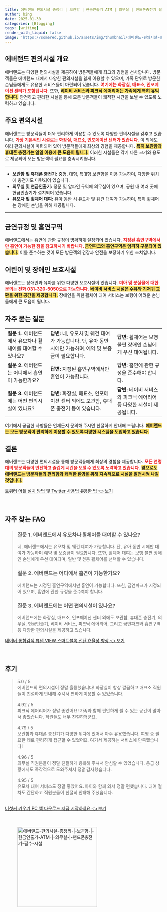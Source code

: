 ```yaml
---
title: 에버랜드 편의시설 총정리 | 보관함 | 현금인출기 ATM | 의무실 | 핸드폰충전기 필수 시설
author: bing
date: 2025-01-30
categories: [Blogging]
tags: [writing]
render_with_liquid: false
image: 'https://somered.github.io/assets/img/thumbnail/에버랜드-편의시설-총정리-|-보관함-|-현금인출기-ATM-|-의무실-|-핸드폰충전기-필수-시설.webp'
---
```



<h2 id='에버랜드_편의시설_개요'>에버랜드 편의시설 개요</h2>

<p>에버랜드는 다양한 편의시설을 제공하여 방문객들에게 최고의 경험을 선사합니다. 방문객들은 에버랜드 내에서 다양한 편의시설을 쉽게 이용할 수 있으며, 가족 단위로 방문한 손님들에게도 유용한 서비스들이 마련되어 있습니다. <b><span style="color: #ee2323;">여기에는 화장실, 매표소, 인포메이션 센터가 포함됩니다.</span></b> 또한, <b><span style="background-color: #ffe066;">베이비 서비스와 피크닉 에어리어는 가족에게 특히 유익합니다.</span></b> 안전하고 편리한 시설을 통해 모든 방문객들이 쾌적한 시간을 보낼 수 있도록 노력하고 있습니다.</p>

<h2 id='주요_편의시설'>주요 편의시설</h2>

<p>에버랜드는 방문객들이 더욱 편리하게 이용할 수 있도록 다양한 편의시설을 갖추고 있습니다. <b><span style="color: #ee2323;">가장 기본적인 시설로는 화장실, 매표소, 인포메이션 센터가 있습니다.</span></b> 이 외에도 여러 편의시설이 마련되어 있어 방문객들에게 최상의 경험을 제공합니다. <b><span style="background-color: #ffe066;">특히 보관함과 휴대폰 충전기는 일일 이용에 큰 도움이 됩니다.</span></b> 이러한 시설들은 각기 다른 크기와 용도로 제공되어 모든 방문객의 필요를 충족시켜줍니다.</p>

<hr />

<ul>
    <li><b>보관함 및 휴대폰 충전기:</b> 중형, 대형, 특대형 보관함을 이용 가능하며, 다양한 위치에 충전기도 마련되어 있습니다.</li>
    <li><b>의무실 및 현금인출기:</b> 정문 및 알파인 구역에 의무실이 있으며, 공원 내 여러 곳에 현금인출기가 설치되어 있습니다.</li>
    <li><b>유모차 및 휠체어 대여:</b> 유아 동반 시 유모차 및 웨건 대여가 가능하며, 특히 휠체어는 장애인 손님을 위해 제공됩니다.</li>
</ul>

<hr />

<h2 id='금연규정_및_흡연구역'>금연규정 및 흡연구역</h2>

<p>에버랜드에서는 흡연에 관한 규정이 명확하게 설정되어 있습니다. <b><span style="color: #ee2323;">지정된 흡연구역에서만 흡연이 가능한 점을 참고하시기 바랍니다.</span></b> <b><span style="background-color: #ffe066;">금연파크와 흡연구역은 엄격히 구분되어 있습니다.</span></b> 이를 준수하는 것이 모든 방문객의 건강과 안전을 보장하기 위한 조치입니다.</p>

<h2 id='어린이_및_장애인_보호시설'>어린이 및 장애인 보호시설</h2>

<p>에버랜드는 장애인과 유아를 위한 다양한 보호시설이 있습니다. <b><span style="color: #ee2323;">미아 및 분실물에 대한 문의는 전화 031-320-5050으로 가능합니다.</span></b> <b><span style="background-color: #ffe066;">베이비 서비스 시설은 수유와 기저귀 교환을 위한 공간을 제공합니다.</span></b> 장애인을 위한 휠체어 대여 서비스는 보행이 어려운 손님들에게 큰 도움이 됩니다.</p>

<h2 id='자주_묻는_질문'>자주 묻는 질문</h2>

<table>
    <tr>
        <td><b>질문 1.</b> 에버랜드에서 유모차나 휠체어를 대여할 수 있나요?</td>
        <td><b>답변:</b> 네, 유모차 및 웨건 대여가 가능합니다. 단, 유아 동반 시에만 가능하며, 예약 및 보증금이 필요합니다.</td>
        <td><b>답변:</b> 휠체어는 보행 불편 장애인 손님에게 우선 대여됩니다.</td>
    </tr>
    <tr>
        <td><b>질문 2.</b> 에버랜드는 어디에서 흡연이 가능한가요?</td>
        <td><b>답변:</b> 지정된 흡연구역에서만 흡연이 가능합니다.</td>
        <td><b>답변:</b> 흡연에 관한 규정을 준수해야 합니다.</td>
    </tr>
    <tr>
        <td><b>질문 3.</b> 에버랜드에는 어떤 편의시설이 있나요?</td>
        <td><b>답변:</b> 화장실, 매표소, 인포메이션 센터 외에도 보관함, 휴대폰 충전기 등이 있습니다.</td>
        <td><b>답변:</b> 베이비 서비스와 피크닉 에어리어 등 다양한 시설이 제공됩니다.</td>
    </tr>
</table>

<p>여기에서 궁금한 사항들은 언제든지 문의해 주시면 친절하게 안내해 드립니다. <b><span style="background-color: #ffe066;">에버랜드는 모든 방문객이 편리하게 이용할 수 있도록 다양한 시스템을 도입하고 있습니다.</span></b></p>

<h2 id='결론'>결론</h2>

<p>에버랜드는 다양한 편의시설을 통해 방문객들에게 최상의 경험을 제공합니다. <b><span style="color: #ee2323;">모든 연령대의 방문객들이 안전하고 즐겁게 시간을 보낼 수 있도록 노력하고 있습니다.</span></b> <b><span style="background-color: #ffe066;">앞으로도 에버랜드는 방문객들의 편리함과 쾌적한 환경을 위해 지속적으로 시설을 발전시켜 나갈 것입니다.</span></b></p>


<p><a class="click-button" title="트위터 어플 설치 방법 및 Twitter 사용법 유용한 팁" href="https://somered.github.io/posts/%ED%8A%B8%EC%9C%84%ED%84%B0-%EC%96%B4%ED%94%8C-%EC%84%A4%EC%B9%98-%EB%B0%A9%EB%B2%95-%EB%B0%8F-Twitter-%EC%82%AC%EC%9A%A9%EB%B2%95-%EC%9C%A0%EC%9A%A9%ED%95%9C-%ED%8C%81/" rel="dofollow">트위터 어플 설치 방법 및 Twitter 사용법 유용한 팁 👈 보기</a></p><br>
<h2 id='자주_찾는_FAQ'>자주 찾는 FAQ</h2>
<div itemscope="" itemtype="https://schema.org/FAQPage"> 
<blockquote> 
<div itemscope="" itemprop="mainEntity" itemtype="https://schema.org/Question"> 
<h3 itemprop="name">질문 1. 에버랜드에서 유모차나 휠체어를 대여할 수 있나요?</h3> 
<div itemscope="" itemprop="acceptedAnswer" itemtype="https://schema.org/Answer"> 
<span itemprop="text"> 
<p>네, 에버랜드에서는 유모차 및 웨건 대여가 가능합니다. 단, 유아 동반 시에만 대여가 가능하며 예약 및 보증금이 필요합니다. 또한, 휠체어 대여는 보행 불편 장애인 손님에게 우선 대여되며, 일반 및 전동 휠체어를 선택할 수 있습니다.</p> 
</span> 
</div> 
</div> 
<div itemscope="" itemprop="mainEntity" itemtype="https://schema.org/Question"> 
<h3 itemprop="name">질문 2. 에버랜드는 어디에서 흡연이 가능한가요?</h3> 
<div itemscope="" itemprop="acceptedAnswer" itemtype="https://schema.org/Answer"> 
<span itemprop="text"> 
<p>에버랜드는 지정된 흡연구역에서만 흡연이 가능합니다. 또한, 금연파크가 지정되어 있으며, 흡연에 관한 규정을 준수해야 합니다.</p> 
</span> 
</div> 
</div> 
<div itemscope="" itemprop="mainEntity" itemtype="https://schema.org/Question"> 
<h3 itemprop="name">질문 3. 에버랜드에는 어떤 편의시설이 있나요?</h3> 
<div itemscope="" itemprop="acceptedAnswer" itemtype="https://schema.org/Answer"> 
<span itemprop="text"> 
<p>에버랜드에는 화장실, 매표소, 인포메이션 센터 외에도 보관함, 휴대폰 충전기, 의무실, 현금인출기, 베이비 서비스, 피크닉 에어리어, 그리고 금연파크와 흡연구역 등 다양한 편의시설을 제공하고 있습니다.</p> 
</span> 
</div> 
</div> 
</blockquote> 
</div>
<p><a class="click-button" title="네이버 통합검색 뷰탭 VIEW 스마트블록 전환 효율성 향상" href="https://somered.github.io/posts/%EB%84%A4%EC%9D%B4%EB%B2%84-%ED%86%B5%ED%95%A9%EA%B2%80%EC%83%89-%EB%B7%B0%ED%83%AD-VIEW-%EC%8A%A4%EB%A7%88%ED%8A%B8%EB%B8%94%EB%A1%9D-%EC%A0%84%ED%99%98-%ED%9A%A8%EC%9C%A8%EC%84%B1-%ED%96%A5%EC%83%81/" rel="dofollow">네이버 통합검색 뷰탭 VIEW 스마트블록 전환 효율성 향상 👈 보기</a></p><br>
<h2 id='후기'>후기</h2>
<div itemscope itemtype="https://schema.org/Product">
  <blockquote>
  <div itemprop="review" itemscope itemtype="https://schema.org/Review">
      <div itemprop="reviewRating" itemscope itemtype="https://schema.org/Rating"> <span itemprop="ratingValue">5.0</span> / <span itemprop="bestRating">5</span> </div>
      <span itemprop="reviewBody">에버랜드의 편의시설이 정말 훌륭했습니다! 화장실이 항상 깔끔하고 매표소 직원들이 친절하게 안내해 주셔서 편하게 이용할 수 있었습니다.</span>
  </div>
  <br>
  <div itemprop="review" itemscope itemtype="https://schema.org/Review">
      <div itemprop="reviewRating" itemscope itemtype="https://schema.org/Rating"> <span itemprop="ratingValue">4.92</span> / <span itemprop="bestRating">5</span> </div>
      <span itemprop="reviewBody">피크닉 에어리어가 정말 좋았어요! 가족과 함께 편안하게 쉴 수 있는 공간이 많아서 좋았습니다. 직원들도 너무 친절하더군요.</span>
  </div>
  <br>
  <div itemprop="review" itemscope itemtype="https://schema.org/Review">
      <div itemprop="reviewRating" itemscope itemtype="https://schema.org/Rating"> <span itemprop="ratingValue">4.79</span> / <span itemprop="bestRating">5</span> </div>
      <span itemprop="reviewBody">보관함과 휴대폰 충전기가 다양한 위치에 있어서 아주 유용했습니다. 여행 중 필요한 데로 편리하게 접근할 수 있었어요. 여기서 제공하는 서비스에 만족했습니다!</span>
  </div>
  <br>
  <div itemprop="review" itemscope itemtype="https://schema.org/Review">
      <div itemprop="reviewRating" itemscope itemtype="https://schema.org/Rating"> <span itemprop="ratingValue">4.96</span> / <span itemprop="bestRating">5</span> </div>
      <span itemprop="reviewBody">의무실 직원분들이 정말 친절하게 응대해 주셔서 안심할 수 있었습니다. 응급 상황에서도 즉각적으로 도와주셔서 정말 감사했습니다.</span>
  </div>
  <br>
  <div itemprop="review" itemscope itemtype="https://schema.org/Review">
      <div itemprop="reviewRating" itemscope itemtype="https://schema.org/Rating"> <span itemprop="ratingValue">4.95</span> / <span itemprop="bestRating">5</span> </div>
      <span itemprop="reviewBody">유모차 대여 서비스도 정말 좋았어요. 아이와 함께 와서 정말 편했습니다. 대여 절차도 간단하고 직원분들이 친절히 안내해 주셨습니다.</span>
  </div>
  <br>
  </blockquote>
</div>
<p><a class="click-button" title="버섯커 키우기 PC 앱 다운로드 지금 시작하세요" href="https://somered.github.io/posts/%EB%B2%84%EC%84%AF%EC%BB%A4-%ED%82%A4%EC%9A%B0%EA%B8%B0-PC-%EC%95%B1-%EB%8B%A4%EC%9A%B4%EB%A1%9C%EB%93%9C-%EC%A7%80%EA%B8%88-%EC%8B%9C%EC%9E%91%ED%95%98%EC%84%B8%EC%9A%94/" rel="dofollow">버섯커 키우기 PC 앱 다운로드 지금 시작하세요 👈 보기</a></p><br>
<figure class="image"><img src="https://somered.github.io/assets/img/thumbnail/에버랜드-편의시설-총정리-|-보관함-|-현금인출기-ATM-|-의무실-|-핸드폰충전기-필수-시설.webp" alt="에버랜드-편의시설-총정리-|-보관함-|-현금인출기-ATM-|-의무실-|-핸드폰충전기-필수-시설" width="256" height="256"></figure>
